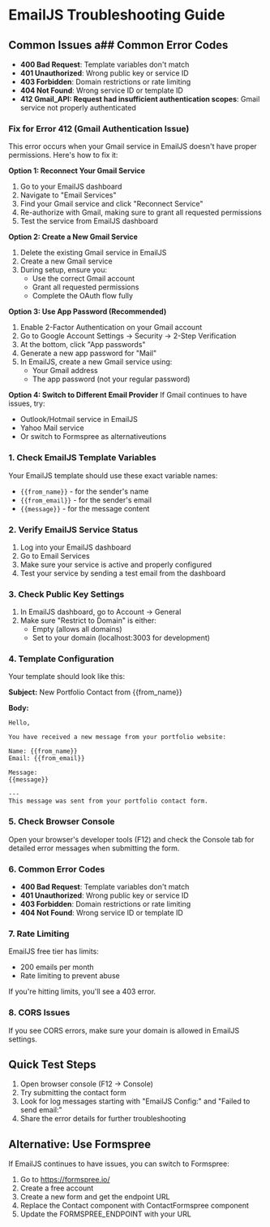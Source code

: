 # EmailJS Troubleshooting Guide

## Common Issues a## Common Error Codes

- **400 Bad Request**: Template variables don't match
- **401 Unauthorized**: Wrong public key or service ID
- **403 Forbidden**: Domain restrictions or rate limiting
- **404 Not Found**: Wrong service ID or template ID
- **412 Gmail_API: Request had insufficient authentication scopes**: Gmail service not properly authenticated

### Fix for Error 412 (Gmail Authentication Issue)

This error occurs when your Gmail service in EmailJS doesn't have proper permissions. Here's how to fix it:

**Option 1: Reconnect Your Gmail Service**
1. Go to your EmailJS dashboard
2. Navigate to "Email Services"
3. Find your Gmail service and click "Reconnect Service"
4. Re-authorize with Gmail, making sure to grant all requested permissions
5. Test the service from EmailJS dashboard

**Option 2: Create a New Gmail Service**
1. Delete the existing Gmail service in EmailJS
2. Create a new Gmail service
3. During setup, ensure you:
   - Use the correct Gmail account
   - Grant all requested permissions
   - Complete the OAuth flow fully

**Option 3: Use App Password (Recommended)**
1. Enable 2-Factor Authentication on your Gmail account
2. Go to Google Account Settings → Security → 2-Step Verification
3. At the bottom, click "App passwords"
4. Generate a new app password for "Mail"
5. In EmailJS, create a new Gmail service using:
   - Your Gmail address
   - The app password (not your regular password)

**Option 4: Switch to Different Email Provider**
If Gmail continues to have issues, try:
- Outlook/Hotmail service in EmailJS
- Yahoo Mail service
- Or switch to Formspree as alternativeutions

### 1. Check EmailJS Template Variables

Your EmailJS template should use these exact variable names:
- `{{from_name}}` - for the sender's name
- `{{from_email}}` - for the sender's email
- `{{message}}` - for the message content

### 2. Verify EmailJS Service Status

1. Log into your EmailJS dashboard
2. Go to Email Services
3. Make sure your service is active and properly configured
4. Test your service by sending a test email from the dashboard

### 3. Check Public Key Settings

1. In EmailJS dashboard, go to Account → General
2. Make sure "Restrict to Domain" is either:
   - Empty (allows all domains)
   - Set to your domain (localhost:3003 for development)

### 4. Template Configuration

Your template should look like this:

**Subject:** New Portfolio Contact from {{from_name}}

**Body:**
```
Hello,

You have received a new message from your portfolio website:

Name: {{from_name}}
Email: {{from_email}}

Message:
{{message}}

---
This message was sent from your portfolio contact form.
```

### 5. Check Browser Console

Open your browser's developer tools (F12) and check the Console tab for detailed error messages when submitting the form.

### 6. Common Error Codes

- **400 Bad Request**: Template variables don't match
- **401 Unauthorized**: Wrong public key or service ID
- **403 Forbidden**: Domain restrictions or rate limiting
- **404 Not Found**: Wrong service ID or template ID

### 7. Rate Limiting

EmailJS free tier has limits:
- 200 emails per month
- Rate limiting to prevent abuse

If you're hitting limits, you'll see a 403 error.

### 8. CORS Issues

If you see CORS errors, make sure your domain is allowed in EmailJS settings.

## Quick Test Steps

1. Open browser console (F12 → Console)
2. Try submitting the contact form
3. Look for log messages starting with "EmailJS Config:" and "Failed to send email:"
4. Share the error details for further troubleshooting

## Alternative: Use Formspree

If EmailJS continues to have issues, you can switch to Formspree:

1. Go to https://formspree.io/
2. Create a free account
3. Create a new form and get the endpoint URL
4. Replace the Contact component with ContactFormspree component
5. Update the FORMSPREE_ENDPOINT with your URL

